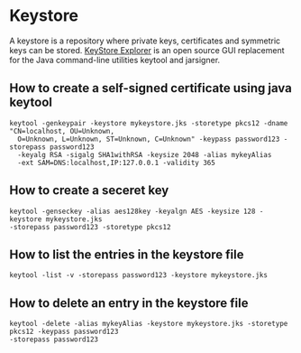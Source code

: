 # Keystore 

A keystore is a repository where private keys, certificates and symmetric keys can be stored. [KeyStore Explorer](https://keystore-explorer.org/) is an open source GUI replacement for the Java command-line utilities keytool and jarsigner.


## How to create a self-signed certificate using java keytool

```
keytool -genkeypair -keystore mykeystore.jks -storetype pkcs12 -dname "CN=localhost, OU=Unknown, 
  O=Unknown, L=Unknown, ST=Unknown, C=Unknown" -keypass password123 -storepass password123 
  -keyalg RSA -sigalg SHA1withRSA -keysize 2048 -alias mykeyAlias 
  -ext SAM=DNS:localhost,IP:127.0.0.1 -validity 365
```
## How to create a seceret key 

```
keytool -genseckey -alias aes128key -keyalgn AES -keysize 128 -keystore mykeystore.jks 
-storepass password123 -storetype pkcs12
```

## How to list the entries in the keystore file

```
keytool -list -v -storepass password123 -keystore mykeystore.jks
```

## How to delete an entry in the keystore file

```
keytool -delete -alias mykeyAlias -keystore mykeystore.jks -storetype pkcs12 -keypass password123 
-storepass password123
```

